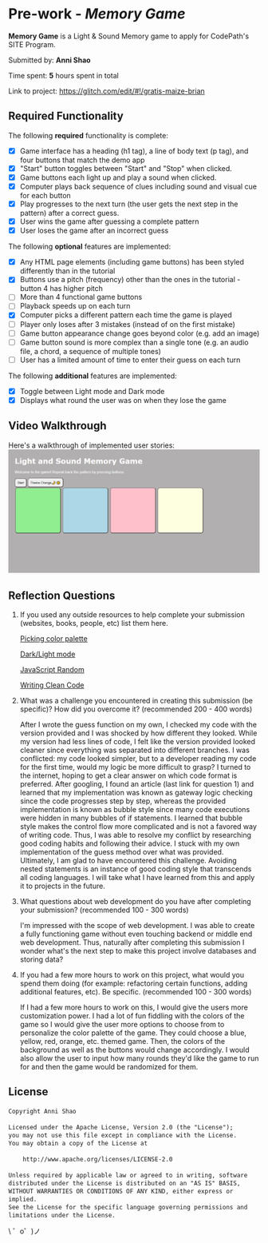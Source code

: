 # Pre-work - *Memory Game*

**Memory Game** is a Light & Sound Memory game to apply for CodePath's SITE Program. 

Submitted by: **Anni Shao**

Time spent: **5** hours spent in total

Link to project: <https://glitch.com/edit/#!/gratis-maize-brian>

## Required Functionality

The following **required** functionality is complete:

* [X] Game interface has a heading (h1 tag), a line of body text (p tag), and four buttons that match the demo app
* [X] "Start" button toggles between "Start" and "Stop" when clicked. 
* [X] Game buttons each light up and play a sound when clicked. 
* [X] Computer plays back sequence of clues including sound and visual cue for each button
* [X] Play progresses to the next turn (the user gets the next step in the pattern) after a correct guess. 
* [X] User wins the game after guessing a complete pattern
* [X] User loses the game after an incorrect guess

The following **optional** features are implemented:

* [X] Any HTML page elements (including game buttons) has been styled differently than in the tutorial
* [x] Buttons use a pitch (frequency) other than the ones in the tutorial - button 4 has higher pitch
* [ ] More than 4 functional game buttons
* [ ] Playback speeds up on each turn
* [X] Computer picks a different pattern each time the game is played
* [ ] Player only loses after 3 mistakes (instead of on the first mistake)
* [ ] Game button appearance change goes beyond color (e.g. add an image)
* [ ] Game button sound is more complex than a single tone (e.g. an audio file, a chord, a sequence of multiple tones)
* [ ] User has a limited amount of time to enter their guess on each turn

The following **additional** features are implemented:

- [X] Toggle between Light mode and Dark mode
- [X] Displays what round the user was on when they lose the game

## Video Walkthrough

Here's a walkthrough of implemented user stories:
![](https://github.com/annishao/Codepath_SITE/blob/main/codepath.gif)


## Reflection Questions
1. If you used any outside resources to help complete your submission (websites, books, people, etc) list them here. 

   [Picking color palette](https://htmlcolorcodes.com/)
   
   [Dark/Light mode](https://www.w3schools.com/howto/howto_js_toggle_dark_mode.asp)
   
   [JavaScript Random](https://www.w3schools.com/js/js_random.asp)
   
   [Writing Clean Code](https://wpshout.com/unconditionally-refactoring-nested-statements-cleaner-code/)

2. What was a challenge you encountered in creating this submission (be specific)? How did you overcome it? (recommended 200 - 400 words) 

   After I wrote the guess function on my own, I checked my code with the version provided and I was shocked by how different they looked. While my version had less lines of code, I felt like the version provided looked cleaner since everything was separated into different branches. I was conflicted: my code looked simpler, but to a developer reading my code for the first time, would my logic be more difficult to grasp? I turned to the internet, hoping to get a clear answer on which code format is preferred. After googling, I found an article (last link for question 1) and learned that my implementation was known as gateway logic checking since the code progresses step by step, whereas the provided implementation is known as bubble style since many code executions were hidden in many bubbles of if statements. I learned that bubble style makes the control flow more complicated and is not a favored way of writing code. Thus, I was able to resolve my conflict by researching good coding habits and following their advice. I stuck with my own implementation of the guess method over what was provided. Ultimately, I am glad to have encountered this challenge. Avoiding nested statements is an instance of good coding style that transcends all coding languages. I will take what I have learned from this and apply it to projects in the future.


3. What questions about web development do you have after completing your submission? (recommended 100 - 300 words) 

   I'm impressed with the scope of web development. I was able to create a fully functioning game without even touching backend or middle end web development. Thus, naturally after completing this submission I wonder what's the next step to make this project involve databases and storing data?

4. If you had a few more hours to work on this project, what would you spend them doing (for example: refactoring certain functions, adding additional features, etc). Be specific. (recommended 100 - 300 words) 
   
   If I had a few more hours to work on this, I would give the users more customization power. I had a lot of fun fiddling with the colors of the game so I would give the user more options to choose from to personalize the color palette of the game. They could choose a blue, yellow, red, orange, etc. themed game. Then, the colors of the background as well as the buttons would change accordingly. I would also allow the user to input how many rounds they'd like the game to run for and then the game would be randomized for them.



## License

    Copyright Anni Shao

    Licensed under the Apache License, Version 2.0 (the "License");
    you may not use this file except in compliance with the License.
    You may obtain a copy of the License at

        http://www.apache.org/licenses/LICENSE-2.0

    Unless required by applicable law or agreed to in writing, software
    distributed under the License is distributed on an "AS IS" BASIS,
    WITHOUT WARRANTIES OR CONDITIONS OF ANY KIND, either express or implied.
    See the License for the specific language governing permissions and
    limitations under the License.

\ ゜o゜)ノ
